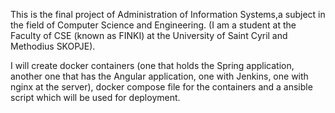 This is the final project of Administration of Information Systems,a subject in the field of Computer Science and Engineering. (I am a student at the Faculty of CSE (known as FINKI) at the University of Saint Cyril and Methodius SKOPJE). 

I will create docker containers (one that holds the Spring application, another one that has the Angular application, one with Jenkins, one with nginx at the server), docker compose file for the containers and a ansible script which will be used for deployment.
